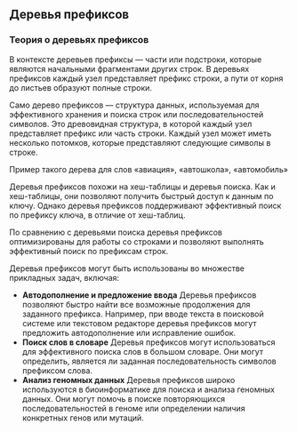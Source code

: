 ## Деревья префиксов
### Теория о деревьях префиксов
В контексте деревьев префиксы — части или подстроки, которые являются начальными фрагментами других строк. 
В деревьях префиксов каждый узел представляет префикс строки, а пути от корня до листьев образуют полные строки.

Само дерево префиксов — структура данных, используемая для эффективного хранения и поиска строк 
или последовательностей символов. Это древовидная структура, в которой каждый узел представляет префикс 
или часть строки. Каждый узел может иметь несколько потомков, которые представляют следующие символы в строке.

Пример такого дерева для слов «авиация», «автошкола», «автомобиль»


Деревья префиксов похожи на хеш-таблицы и деревья поиска. Как и хеш-таблицы, они позволяют получить 
быстрый доступ к данным по ключу. Однако деревья префиксов поддерживают эффективный поиск по префиксу ключа, 
в отличие от хеш-таблиц.

По сравнению с деревьями поиска деревья префиксов оптимизированы для работы со строками и позволяют выполнять 
эффективный поиск по префиксам строк.

Деревья префиксов могут быть использованы во множестве прикладных задач, включая:

- **Автодополнение и предложение ввода**
Деревья префиксов позволяют быстро найти все возможные продолжения для заданного префикса. Например, 
при вводе текста в поисковой системе или текстовом редакторе деревья префиксов могут предложить автодополнение 
или исправление ошибок.
- **Поиск слов в словаре**
Деревья префиксов могут использоваться для эффективного поиска слов в большом словаре. Они могут определить, 
является ли заданная последовательность символов префиксом слова.
- **Анализ геномных данных**
Деревья префиксов широко используются в биоинформатике для поиска и анализа геномных данных. 
Они могут помочь в поиске повторяющихся последовательностей в геноме или определении наличия конкретных генов 
или мутаций.